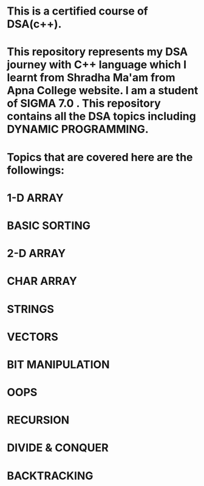 # This is a certified course of DSA(c++).

# This repository represents my DSA journey with C++ language which I learnt from Shradha Ma'am from Apna College website. I am a student of SIGMA 7.0 . This repository contains all the DSA topics including DYNAMIC PROGRAMMING.

# Topics that are covered here are the followings:
# 1-D ARRAY
# BASIC SORTING
# 2-D ARRAY
# CHAR ARRAY
# STRINGS
# VECTORS
# BIT MANIPULATION
# OOPS
# RECURSION
# DIVIDE & CONQUER
# BACKTRACKING
